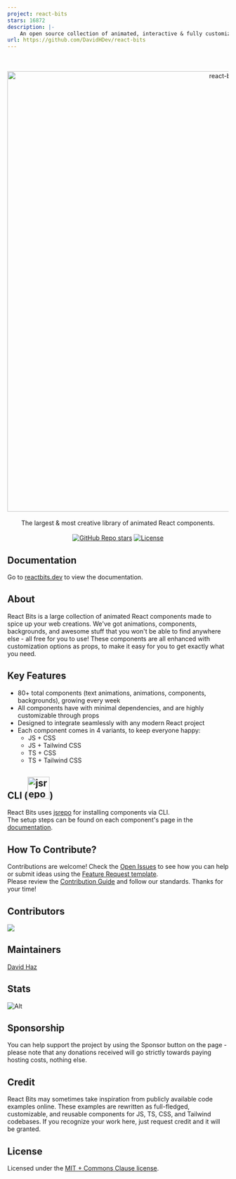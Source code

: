 ```yaml
---
project: react-bits
stars: 16872
description: |-
    An open source collection of animated, interactive & fully customizable React components for building stunning, memorable websites.
url: https://github.com/DavidHDev/react-bits
---
```


<div align="center">
	<br>
	<br>
    <picture>
      <source media="(prefers-color-scheme: light)" srcset="src/assets/logos/reactbits-gh-black.svg">
      <source media="(prefers-color-scheme: dark)" srcset="src/assets/logos/reactbits-gh-white.svg">
      <img src="src/assets/logos/reactbits-gh-black.svg" alt="react-bits logo" width="1000">
    </picture>
	<br>
	<br>
</div>

<div align="center">
  The largest & most creative library of animated React components.
</div>

<br />

<div align="center">
  <a href="https://github.com/davidhdev/react-bits/stargazers"><img alt="GitHub Repo stars" src="https://img.shields.io/github/stars/davidhdev/react-bits"></a>
  <a href="https://github.com/davidhdev/react-bits/blob/main/LICENSE.md"><img alt="License" src="https://img.shields.io/badge/License-MIT+Commons_Clause-magenta"></a>
  
</div>

## Documentation

Go to [reactbits.dev](https://reactbits.dev/) to view the documentation.

## About

React Bits is a large collection of animated React components made to spice up your web creations. We've got animations, components, backgrounds, and awesome stuff that you won't be able to find anywhere else - all free for you to use! These components are all enhanced with customization options as props, to make it easy for you to get exactly what you need.

## Key Features
- 80+ total components (text animations, animations, components, backgrounds), growing every week
- All components have with minimal dependencies, and are highly customizable through props
- Designed to integrate seamlessly with any modern React project
- Each component comes in 4 variants, to keep everyone happy:
  - JS + CSS
  - JS + Tailwind CSS
  - TS + CSS
  - TS + Tailwind CSS

## CLI (<a href="https://jsrepo.dev"><img src="https://jsrepo.dev/badges/jsrepo.svg" width="50" alt="jsrepo"></a>)
React Bits uses [jsrepo](https://jsrepo.dev) for installing components via CLI. </br>
The setup steps can be found on each component's page in the [documentation](https://reactbits.dev/).

## How To Contribute?

Contributions are welcome! Check the [Open Issues](https://github.com/DavidHDev/react-bits/issues) to see how you can help or submit ideas using the [Feature Request template](https://github.com/DavidHDev/react-bits/issues/new?template=2-feature-request.yml).</br>
Please review the [Contribution Guide](https://github.com/DavidHDev/react-bits/blob/main/CONTRIBUTING.md) and follow our standards. Thanks for your time!

## Contributors

<a href="https://github.com/davidhdev/react-bits/graphs/contributors">
  <img src="https://contrib.rocks/image?repo=davidhdev/react-bits" />
</a>

## Maintainers

[David Haz](https://github.com/DavidHDev)

## Stats
![Alt](https://repobeats.axiom.co/api/embed/b1bf4dc0226458617adbdbf5586f2df953eb0922.svg "Repobeats analytics image")

## Sponsorship
You can help support the project by using the Sponsor button on the page - please note that any donations received will go strictly towards paying hosting costs, nothing else.

## Credit
React Bits may sometimes take inspiration from publicly available code examples online. These examples are rewritten as full-fledged, customizable, and reusable components for JS, TS, CSS, and Tailwind codebases. If you recognize your work here, just request credit and it will be granted.

## License

Licensed under the [MIT + Commons Clause license](https://github.com/davidhdev/react-bits/blob/main/LICENSE.md).

